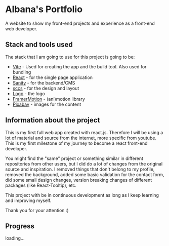 # Albana's Portfolio

A website to show my front-end projects and experience as a front-end web developer.

## Stack and tools used

The stack that I am going to use for this project is going to be:
- [Vite](https://vitejs.dev/) - Used for creating the app and the build tool. Also used for bundling
- [React](https://reactjs.org/) - for the single page application
- [Sanity](https://www.sanity.io/) - for the backend/CMS
- [sccs](https://sass-lang.com/) - for the design and layout
- [Logo](https://logo.com/) - the logo
- [FramerMotion](https://www.framer.com/motion/) - (ani)motion library
- [Pixabay](https://pixabay.com/) - images for the content


## Information about the project

This is my first full web app created with react.js. Therefore I will be using a lot of material and source from the internet, more specific from youtube. This is my first milestone of my journey to become a react front-end developer.

You might find the "same" project or something similar in different repositories from other users, but I did do a lot of changes from the original source and inspiration. I removed things that don't belong to my profile, removed the background, added some basic validation for the contact form, did some small design changes, version breaking changes of different packages (like React-Tooltip), etc. 

This project with be in continuous development as long as I keep learning and improving myself.

Thank you for your attention :)


## Progress

loading...
